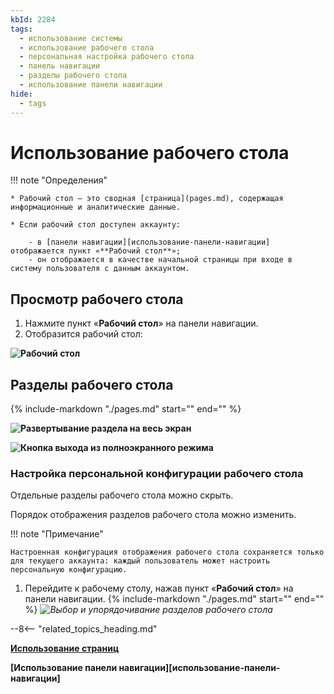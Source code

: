 ```yaml
---
kbId: 2284
tags:
  - использование системы
  - использование рабочего стола
  - персональная настройка рабочего стола
  - панель навигации
  - разделы рабочего стола
  - использование панели навигации
hide:
  - tags
---
```


# Использование рабочего стола

!!! note "Определения"

    * Рабочий стол — это сводная [страница](pages.md), содержащая информационные и аналитические данные.

    * Если рабочий стол доступен аккаунту:

        - в [панели навигации][использование-панели-навигации] отображается пункт «**Рабочий стол**»;
        - он отображается в качестве начальной страницы при входе в систему пользователя с данным аккаунтом.

## Просмотр рабочего стола

1. Нажмите пункт «**Рабочий стол**» <i class="fa-light  fa-desktop "></i> на панели навигации.
2. Отобразится рабочий стол:

**![Рабочий стол](desktop.png)**

## Разделы рабочего стола

{%
include-markdown "./pages.md"
start="<!--page-view-expand-collapse-start-->"
end="<!--page-view-expand-collapse-end-->"
%}

**![Развертывание раздела на весь экран](desktop_section_full_screen.png)**

**![Кнопка выхода из полноэкранного режима](desktop_section_full_screen_close.png)**

### Настройка персональной конфигурации рабочего стола

Отдельные разделы рабочего стола можно скрыть.

Порядок отображения разделов рабочего стола можно изменить.

!!! note "Примечание"

    Настроенная конфигурация отображения рабочего стола сохраняется только для текущего аккаунта: каждый пользователь может настроить персональную конфигурацию.

1. Перейдите к рабочему столу, нажав пункт «**Рабочий стол**» на панели навигации.
{%
include-markdown "./pages.md"
start="<!--page-view-config-start-->"
end="<!--page-view-config-end-->"
%}
*![Выбор и упорядочивание разделов рабочего стола](desktop_sections_config.png)*

--8<-- "related_topics_heading.md"

**[Использование страниц](pages.md)**

**[Использование панели навигации][использование-панели-навигации]**
